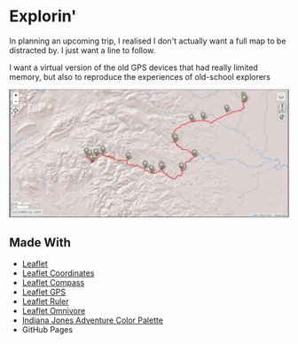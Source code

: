 # Explorin'

In planning an upcoming trip, I realised I don't actually want a full map to be distracted by.  I just want a line to follow.

I want a virtual version of the old GPS devices that had really limited memory, but also to reproduce the experiences of old-school explorers

![screenshot.png](screenshot.png)

## Made With

* [Leaflet](https://leafletjs.com/)
* [Leaflet Coordinates](https://github.com/MrMufflon/Leaflet.Coordinates)
* [Leaflet Compass](https://github.com/stefanocudini/leaflet-compass)
* [Leaflet GPS](https://github.com/stefanocudini/leaflet-gps)
* [Leaflet Ruler](https://github.com/gokertanrisever/leaflet-ruler)
* [Leaflet Omnivore](https://github.com/mapbox/leaflet-omnivore)
* [Indiana Jones Adventure Color Palette](https://www.color-hex.com/color-palette/13932)
* GitHub Pages
